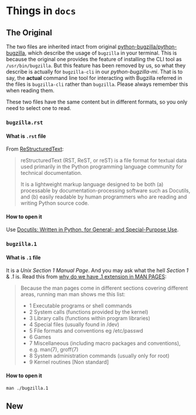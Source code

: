 # Things in `docs`



## The Original

The two files are inherited intact from original [python-bugzilla/python-bugzilla](https://github.com/python-bugzilla/python-bugzilla), 
which describe the usage of `bugzilla` in your terminal. 
This is because the original one provides the feature of installing the CLI tool as `/usr/bin/bugzilla`.
But this feature has been removed by us, so what they describe is actually for `bugzilla-cli` in our *python-bugzilla-mi*.
That is to say, the **actual** command line tool for interacting with Bugzilla referred in the files is `bugzilla-cli` rather than `bugzilla`.
Please always remember this when reading them.

These two files have the same content but in different formats, so you only need to select one to read.

### `bugzilla.rst`

#### What is `.rst` file

From [ReStructuredText](https://en.wikipedia.org/wiki/ReStructuredText):
> reStructuredText (RST, ReST, or reST) is a file format for textual data used primarily in the Python programming language community for technical documentation.
>
> It is a lightweight markup language designed to be both (a) processable by documentation-processing software such as Docutils, and (b) easily readable by human programmers who are reading and writing Python source code.

#### How to open it

Use [Docutils: Written in Python, for General- and Special-Purpose Use](https://docutils.sourceforge.io/).

### `bugzilla.1`

#### What is `.1` file

It is a *Unix Section 1 Manual Page*. And you may ask what the hell *Section 1* & *.1* is. Read this from [why do we have .1 extension in MAN PAGES](https://www.unix.com/fedora/105853-why-do-we-have-1-extension-man-pages.html):
> Because the man pages come in different sections covering different areas, running man man shows me this list:
>    - 1   Executable programs or shell commands
>    - 2   System calls (functions provided by the kernel)
>    - 3   Library calls (functions within program libraries)
>    - 4   Special files (usually found in /dev)
>    - 5   File formats and conventions eg /etc/passwd
>    - 6   Games
>    - 7   Miscellaneous (including macro  packages  and  conventions), e.g. man(7), groff(7)
>    - 8   System administration commands (usually only for root)
>    - 9   Kernel routines [Non standard]

#### How to open it

```shell
man ./bugzilla.1
```



## New
